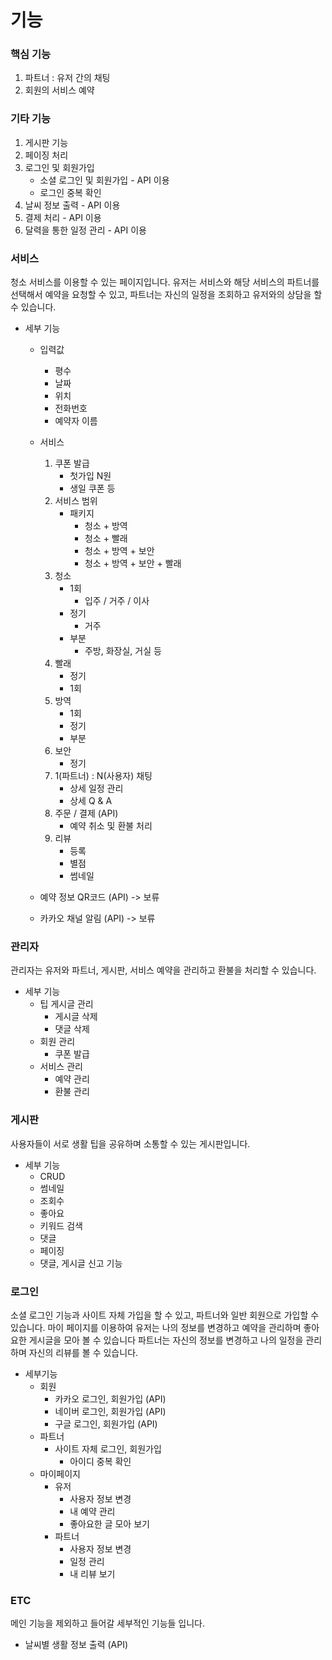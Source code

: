 # 기능

### 핵심 기능
1. 파트너 : 유저 간의 채팅
2. 회원의 서비스 예약

### 기타 기능
1. 게시판 기능
2. 페이징 처리
3. 로그인 및 회원가입
    - 소셜 로그인 및 회원가입       - API 이용
    - 로그인 중복 확인
4. 날씨 정보 출력                  - API 이용
5. 결제 처리                       - API 이용
6. 달력을 통한 일정 관리            - API 이용

### 서비스
청소 서비스를 이용할 수 있는 페이지입니다.
유저는 서비스와 해당 서비스의 파트너를 선택해서 예약을 요청할 수 있고,
파트너는 자신의 일정을 조회하고 유저와의 상담을 할 수 있습니다.

- 세부 기능
    - 입력값
        - 평수 
        - 날짜
        - 위치
        - 전화번호
        - 예약자 이름
    - 서비스
        1. 쿠폰 발급
            - 첫가입 N원
            - 생일 쿠폰 등
        2. 서비스 범위
            - 패키지
                - 청소 + 방역
                - 청소 + 빨래
                - 청소 + 방역 + 보안
                - 청소 + 방역 + 보안  + 빨래
        3. 청소
            - 1회
                - 입주 / 거주 / 이사
            - 정기
                - 거주
            - 부분
                - 주방, 화장실, 거실 등
        4. 빨래
            - 정기
            - 1회
        5. 방역
            - 1회
            - 정기
            - 부분
        6. 보안
            - 정기
        7. 1(파트너) : N(사용자) 채팅 
            - 상세 일정 관리
            - 상세 Q & A
        8. 주문 / 결제 (API)
            - 예약 취소 및 환불 처리
        9. 리뷰
            - 등록
            - 별점
            - 썸네일

    - 예약 정보 QR코드 (API) -> 보류
    - 카카오 채널 알림 (API) -> 보류

### 관리자
관리자는 유저와 파트너, 게시판, 서비스 예약을 관리하고 환불을 처리할 수 있습니다.

- 세부 기능
    - 팁 게시글 관리
        - 게시글 삭제
        - 댓글 삭제
    - 회원 관리
        - 쿠폰 발급
    - 서비스 관리
        - 예약 관리
        - 환불 관리

### 게시판
사용자들이 서로 생활 팁을 공유하며 소통할 수 있는 게시판입니다.

- 세부 기능
    - CRUD
    - 썸네일
    - 조회수
    - 좋아요
    - 키워드 검색
    - 댓글
    - 페이징
    - 댓글, 게시글 신고 기능

### 로그인
소셜 로그인 기능과 사이트 자체 가입을 할 수 있고, 파트너와 일반 회원으로 가입할 수 있습니다.
마이 페이지를 이용하여 유저는 나의 정보를 변경하고 예약을 관리하며 좋아요한 게시글을 모아 볼 수 있습니다
파트너는 자신의 정보를 변경하고 나의 일정을 관리하며 자신의 리뷰를 볼 수 있습니다.

- 세부기능
    - 회원
        - 카카오 로그인, 회원가입 (API)
        - 네이버 로그인, 회원가입 (API)
        - 구글 로그인, 회원가입 (API)
    - 파트너
        - 사이트 자체 로그인, 회원가입
            - 아이디 중복 확인
    - 마이페이지
        - 유저
            - 사용자 정보 변경
            - 내 예약 관리
            - 좋아요한 글 모아 보기
        - 파트너
            - 사용자 정보 변경
            - 일정 관리
            - 내 리뷰 보기

### ETC
메인 기능을 제외하고 들어갈 세부적인 기능들 입니다.

- 날씨별 생활 정보 출력 (API)
